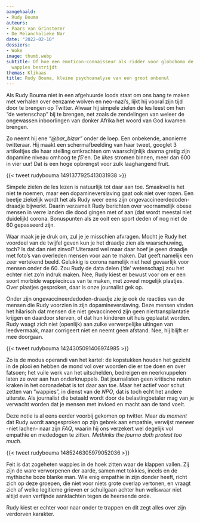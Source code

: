 ```yaml
---
aangehaald:
- Rudy Bouma
auteurs:
- Paars van Grinsterer
- De Melancholieke Nar
date: "2022-02-10"
dossiers:
- Woke
image: thumb.webp
subtitle: Of hoe een emoticon-connaisseur als ridder voor globohomo de vermaledijde
  wappies bestrijdt
themas: Klikaas
title: Rudy Bouma, kleine psychoanalyse van een groot onbenul
---
```



Als Rudy Bouma niet in een afgehuurde loods staat om ons bang te maken met verhalen over eenzame wolven en neo-nazi’s, lijkt hij vooral zijn tijd door te brengen op Twitter. Alwaar hij simpele zielen de les leest om hen “de wetenschap” bij te brengen, net zoals de zendelingen van weleer de ongewassen inboorlingen van donker Afrika het woord van God kwamen brengen.

Zo neemt hij ene _“@bar_bizar”_ onder de loep. Een onbekende, anonieme twitteraar. Hij maakt een schermafbeelding van haar tweet, googlet 3 artikeltjes die haar stelling ontkrachten om waarschijnlijk daarna gretig zijn dopamine niveau omhoog te *f5*'en. De _likes_ stromen binnen, meer dan 600 in vier uur! Dat is een hoge opbrengst voor zulk laaghangend fruit.

{{< tweet rudybouma 1491377925413031938 >}}

Simpele zielen de les lezen is natuurlijk tot daar aan toe. Smaakvol is het niet te noemen, maar een dopamineverslaving gaat ook niet over rozen. Een beetje ziekelijk wordt het als Rudy weer eens zijn ongevaccineerdedoden-draadje bijwerkt. Daarin verzamelt Rudy berichten over voornamelijk obese mensen in verre landen die dood gingen met of aan (dat wordt meestal niet duidelijk) corona. Bonuspunten als ze ooit een sport deden of nog niet de 60 gepasseerd zijn.

Waar maak je je druk om, zul je je misschien afvragen. Mocht je Rudy het voordeel van de twijfel geven kun je het draadje zien als waarschuwing, toch? Is dat dan niet zinvol? Uiteraard wel maar daar hoef je geen draadje met foto’s van overleden mensen voor aan te maken. Dat geeft namelijk een zeer vertekend beeld. Gelukkig is corona namelijk niet heel gevaarlijk voor mensen onder de 60. Zou Rudy de data delen (‘de’ wetenschap) zou het echter niet zo’n indruk maken. Nee, Rudy kiest er bewust voor om er een soort morbide wappiecircus van te maken, met zoveel mogelijk plaatjes. Over plaatjes gesproken, daar is onze journalist gek op.

Onder zijn ongevaccineerdedoden-draadje zie je ook de reacties van de mensen die Rudy voorzien in zijn dopamineverslaving. Deze mensen vinden het hilarisch dat mensen die niet gevaccineerd zijn geen niertransplantatie krijgen en daardoor sterven, of dat hun kinderen uit huis geplaatst worden. Rudy waagt zich niet (openlijk) aan zulke verwerpelijke uitingen van leedvermaak, maar corrigeert niet en neemt geen afstand. Nee, hij blijft er mee doorgaan. 

{{< tweet rudybouma 1424305091406974985 >}}

Zo is de modus operandi van het kartel: de kopstukken houden het gezicht in de plooi en hebben de mond vol over woorden die er toe doen en over fatsoen; het vuile werk van het uitschelden, bedreigen en neerknuppelen laten ze over aan hun onderknuppels. Dat journalisten geen kritische noten kraken in het coronadebat is tot daar aan toe. Maar het actief voor schut zetten van “wappies”, in dienst van de _NPO_, dat is toch echt het andere uiterste. Als journalist die betaald wordt door de belastingbetaler mag van je verwacht worden dat je mensen met invloed en macht aan de tand voelt. 

Deze notie is al eens eerder voorbij gekomen op twitter. Maar _du moment_ dat Rudy wordt aangesproken op zijn gebrek aan empathie, verwijst meneer -niet lachen- naar zijn _FAQ_, waarin hij ons verzekert wel degelijk vol empathie en mededogen te zitten. _Methinks the journo doth protest too much_.

{{< tweet rudybouma 1485246305979052036 >}}

Feit is dat zogeheten wappies in de hoek zitten waar de klappen vallen. Zij zijn de ware verworpenen der aarde, samen met tokkies, incels en de mythische boze blanke man. Wie enig empathie in zijn donder heeft, richt zich op deze groepen, die niet voor niets grote overlap vertonen, en vraagt zich af welke legitieme grieven er schuilgaan achter hun weliswaar niet altijd even verfijnde aanklachten tegen de heersende orde. 

Rudy kiest er echter voor naar onder te trappen en dit zegt alles over zijn verdorven karakter.
